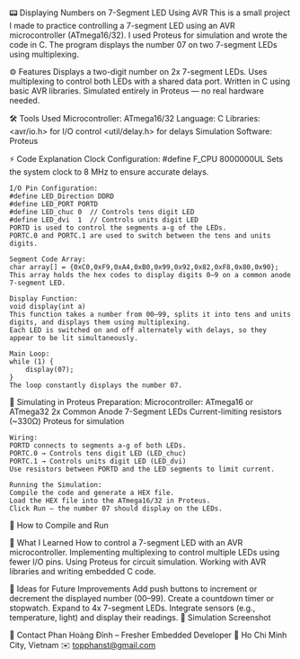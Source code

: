 📟 Displaying Numbers on 7-Segment LED Using AVR
    This is a small project I made to practice controlling a 7-segment LED using an AVR microcontroller (ATmega16/32). 
    I used Proteus for simulation and wrote the code in C.
    The program displays the number 07 on two 7-segment LEDs using multiplexing.

⚙️ Features
    Displays a two-digit number on 2x 7-segment LEDs.
    Uses multiplexing to control both LEDs with a shared data port.
    Written in C using basic AVR libraries.
    Simulated entirely in Proteus — no real hardware needed.
    
🛠 Tools Used
    Microcontroller: ATmega16/32
    Language: C
    Libraries:
    <avr/io.h> for I/O control
    <util/delay.h> for delays
    Simulation Software: Proteus
    
⚡ Code Explanation
    Clock Configuration:
    #define F_CPU 8000000UL
    Sets the system clock to 8 MHz to ensure accurate delays.

    I/O Pin Configuration:
    #define LED_Direction DDRD
    #define LED_PORT PORTD
    #define LED_chuc 0  // Controls tens digit LED
    #define LED_dvi  1  // Controls units digit LED
    PORTD is used to control the segments a-g of the LEDs.
    PORTC.0 and PORTC.1 are used to switch between the tens and units digits.
    
    Segment Code Array:
    char array[] = {0xC0,0xF9,0xA4,0xB0,0x99,0x92,0x82,0xF8,0x80,0x90};
    This array holds the hex codes to display digits 0–9 on a common anode 7-segment LED.

    Display Function:
    void display(int a)
    This function takes a number from 00–99, splits it into tens and units digits, and displays them using multiplexing. 
    Each LED is switched on and off alternately with delays, so they appear to be lit simultaneously.

    Main Loop:
    while (1) {
        display(07);
    }
    The loop constantly displays the number 07.

🔌 Simulating in Proteus
    Preparation:
    Microcontroller: ATmega16 or ATmega32
    2x Common Anode 7-Segment LEDs
    Current-limiting resistors (~330Ω)
    Proteus for simulation
    
    Wiring:
    PORTD connects to segments a-g of both LEDs.
    PORTC.0 → Controls tens digit LED (LED_chuc)
    PORTC.1 → Controls units digit LED (LED_dvi)
    Use resistors between PORTD and the LED segments to limit current.
    
    Running the Simulation:
    Compile the code and generate a HEX file.
    Load the HEX file into the ATmega16/32 in Proteus.
    Click Run — the number 07 should display on the LEDs.
    
📂 How to Compile and Run

  
📖 What I Learned
    How to control a 7-segment LED with an AVR microcontroller.
    Implementing multiplexing to control multiple LEDs using fewer I/O pins.
    Using Proteus for circuit simulation.
    Working with AVR libraries and writing embedded C code.

🚀 Ideas for Future Improvements
    Add push buttons to increment or decrement the displayed number (00–99).
    Create a countdown timer or stopwatch.
    Expand to 4x 7-segment LEDs.
    Integrate sensors (e.g., temperature, light) and display their readings.
    📸 Simulation Screenshot

📧 Contact
    Phan Hoàng Đỉnh – Fresher Embedded Developer
    📍 Ho Chi Minh City, Vietnam
    ✉️ topphanst@gmail.com
